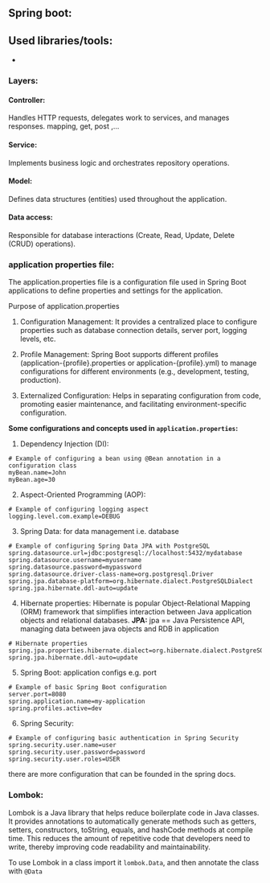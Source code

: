 

## Spring boot: 
Used libraries/tools: 
- 
-
 
### Layers:

#### Controller: 
Handles HTTP requests, delegates work to services, and manages responses.
mapping, get, post ,...

#### Service:
Implements business logic and orchestrates repository operations.

#### Model: 
Defines data structures (entities) used throughout the application.

#### Data access: 
Responsible for database interactions (Create, Read, Update, Delete (CRUD) operations).


### application properties file: 
The application.properties file is a configuration file used in Spring Boot applications to define properties and settings for the application. 

Purpose of application.properties

1. Configuration Management: It provides a centralized place to configure properties such as database connection details, server port, logging levels, etc.

2. Profile Management: Spring Boot supports different profiles (application-{profile}.properties or application-{profile}.yml) to manage configurations for different environments (e.g., development, testing, production).

3. Externalized Configuration: Helps in separating configuration from code, promoting easier maintenance, and facilitating environment-specific configuration.

**Some configurations and concepts used in `application.properties`:**
1. Dependency Injection (DI):
```properties
# Example of configuring a bean using @Bean annotation in a configuration class
myBean.name=John
myBean.age=30
```
2. Aspect-Oriented Programming (AOP): 
```properties
# Example of configuring logging aspect
logging.level.com.example=DEBUG
```
3. Spring Data: for data management i.e. database
```properties
# Example of configuring Spring Data JPA with PostgreSQL
spring.datasource.url=jdbc:postgresql://localhost:5432/mydatabase
spring.datasource.username=myusername
spring.datasource.password=mypassword
spring.datasource.driver-class-name=org.postgresql.Driver
spring.jpa.database-platform=org.hibernate.dialect.PostgreSQLDialect
spring.jpa.hibernate.ddl-auto=update
```

4. Hibernate properties: Hibernate is popular Object-Relational Mapping (ORM) framework that simplifies interaction between Java application objects and relational databases. 
**JPA:** jpa == Java Persistence API, managing data between java objects and RDB in application
```properties
# Hibernate properties
spring.jpa.properties.hibernate.dialect=org.hibernate.dialect.PostgreSQLDialect
spring.jpa.hibernate.ddl-auto=update
```

5. Spring Boot: application configs e.g.  port
```properties
# Example of basic Spring Boot configuration
server.port=8080
spring.application.name=my-application
spring.profiles.active=dev
```

6. Spring Security: 
```properties
# Example of configuring basic authentication in Spring Security
spring.security.user.name=user
spring.security.user.password=password
spring.security.user.roles=USER

```

there are more configuration that can be founded in the spring docs. 

### Lombok: 
Lombok is a Java library that helps reduce boilerplate code in Java classes. It provides annotations to automatically generate methods such as getters, setters, constructors, toString, equals, and hashCode methods at compile time. This reduces the amount of repetitive code that developers need to write, thereby improving code readability and maintainability.

To use Lombok in a class import it `lombok.Data`, and then annotate the class with `@Data`


